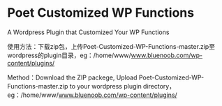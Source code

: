 # Poet Customized WP Functions
A Wordpress Plugin that Customized Your WP Functions

使用方法：下载zip包，上传Poet-Customized-WP-Functions-master.zip至wordpress的plugin目录，eg：/home/www/www.bluenoob.com/wp-content/plugins/

Method：Download the ZIP packege, Upload Poet-Customized-WP-Functions-master.zip to your wordpress plugin directory，eg：/home/www/www.bluenoob.com/wp-content/plugins/
